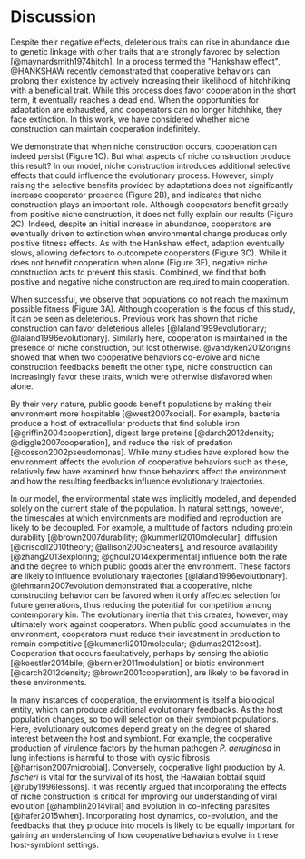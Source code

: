 # Discussion

Despite their negative effects, deleterious traits can rise in abundance due to genetic linkage with other traits that are strongly favored by selection [@maynardsmith1974hitch].
In a process termed the "Hankshaw effect", @HANKSHAW recently demonstrated that cooperative behaviors can prolong their existence by actively increasing their likelihood of hitchhiking with a beneficial trait.
While this process does favor cooperation in the short term, it eventually reaches a dead end.
When the opportunities for adaptation are exhausted, and cooperators can no longer hitchhike, they face extinction.
In this work, we have considered whether niche construction can maintain cooperation indefinitely.

We demonstrate that when niche construction occurs, cooperation can indeed persist (Figure 1C).
But what aspects of niche construction produce this result?
In our model, niche construction introduces additional selective effects that could influence the evolutionary process.
However, simply raising the selective benefits provided by adaptations does not significantly increase cooperator presence (Figure 2B), and indicates that niche construction plays an important role.
Although cooperators benefit greatly from positive niche construction, it does not fully explain our results (Figure 2C).
Indeed, despite an initial increase in abundance, cooperators are eventually driven to extinction when environmental change produces only positive fitness effects.
As with the Hankshaw effect, adaption eventually slows, allowing defectors to outcompete cooperators (Figure 3C).
While it does not benefit cooperation when alone (Figure 3E), negative niche construction acts to prevent this stasis.
Combined, we find that both positive and negative niche construction are required to main cooperation.

When successful, we observe that populations do not reach the maximum possible fitness (Figure 3A).
Although cooperation is the focus of this study, it can be seen as deleterious.
Previous work has shown that niche construction can favor deleterious alleles [@laland1999evolutionary; @laland1996evolutionary].
Similarly here, cooperation is maintained in the presence of niche construction, but lost otherwise.
@vandyken2012origins showed that when two cooperative behaviors co-evolve and niche construction feedbacks benefit the other type, niche construction can increasingly favor these traits, which were otherwise disfavored when alone.

By their very nature, public goods benefit populations by making their environment more hospitable [@west2007social].
For example, bacteria produce a host of extracellular products that find soluble iron [@griffin2004cooperation], digest large proteins [@darch2012density; @diggle2007cooperation], and reduce the risk of predation [@cosson2002pseudomonas].
While many studies have explored how the environment affects the evolution of cooperative behaviors such as these, relatively few have examined how those behaviors affect the environment and how the resulting feedbacks influence evolutionary trajectories.

In our model, the environmental state was implicitly modeled, and depended solely on the current state of the population.
In natural settings, however, the timescales at which environments are modified and reproduction are likely to be decoupled.
For example, a multitude of factors including protein durability [@brown2007durability; @kummerli2010molecular], diffusion [@driscoll2010theory; @allison2005cheaters], and resource availability [@zhang2013exploring; @ghoul2014experimental] influence both the rate and the degree to which public goods alter the environment.
These factors are likely to influence evolutionary trajectories [@laland1996evolutionary].
@lehmann2007evolution demonstrated that a cooperative, niche constructing behavior can be favored when it only affected selection for future generations, thus reducing the potential for competition among contemporary kin.
The evolutionary inertia that this creates, however, may ultimately work against cooperators.
When public good accumulates in the environment, cooperators must reduce their investment in production to remain competitive [@kummerli2010molecular; @dumas2012cost].
Cooperation that occurs facultatively, perhaps by sensing the abiotic [@koestler2014bile; @bernier2011modulation] or biotic environment [@darch2012density; @brown2001cooperation], are likely to be favored in these environments.

In many instances of cooperation, the environment is itself a biological entity, which can produce additional evolutionary feedbacks.
As the host population changes, so too will selection on their symbiont populations.
Here, evolutionary outcomes depend greatly on the degree of shared interest between the host and symbiont.
For example, the cooperative production of virulence factors by the human pathogen *P. aeruginosa* in lung infections is harmful to those with cystic fibrosis [@harrison2007microbial].
Conversely, cooperative light production by *A. fischeri* is vital for the survival of its host, the Hawaiian bobtail squid [@ruby1996lessons].
It was recently argued that incorporating the effects of niche construction is critical for improving our understanding of viral evolution [@hamblin2014viral] and evolution in co-infecting parasites [@hafer2015when].
Incorporating host dynamics, co-evolution, and the feedbacks that they produce into models is likely to be equally important for gaining an understanding of how cooperative behaviors evolve in these host-symbiont settings.


